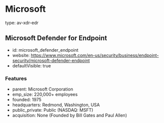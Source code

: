# Microsoft
type: av-xdr-edr

## Microsoft Defender for Endpoint
- id: microsoft_defender_endpoint
- website: https://www.microsoft.com/en-us/security/business/endpoint-security/microsoft-defender-endpoint
- defaultVisible: true

### Features
- parent: Microsoft Corporation
- emp_size: 220,000+ employees
- founded: 1975
- headquarters: Redmond, Washington, USA
- public_private: Public (NASDAQ: MSFT)
- acquisition: None (Founded by Bill Gates and Paul Allen)
